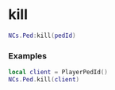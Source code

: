 # kill

```lua
NCs.Ped:kill(pedId)
```

### Examples
```lua
local client = PlayerPedId()
NCs.Ped.kill(client)
```